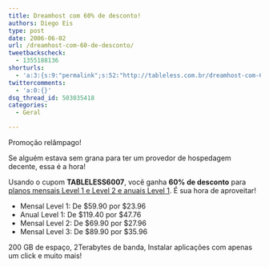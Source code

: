 ```yaml
---
title: Dreamhost com 60% de desconto!
authors: Diego Eis
type: post
date: 2006-06-02
url: /dreamhost-com-60-de-desconto/
tweetbackscheck:
  - 1355188136
shorturls:
  - 'a:3:{s:9:"permalink";s:52:"http://tableless.com.br/dreamhost-com-60-de-desconto";s:7:"tinyurl";s:26:"http://tinyurl.com/3hscumt";s:4:"isgd";s:19:"http://is.gd/srjXrn";}'
twittercomments:
  - 'a:0:{}'
dsq_thread_id: 503035418
categories:
  - Geral

---
```

Promoção relâmpago!
  
Se alguém estava sem grana para ter um provedor de hospedagem decente, essa é a hora!

Usando o cupom **TABLELESS6007**, você ganha **60% de desconto** para [planos mensais Level 1 e Level 2 e anuais Level 1][1]. É sua hora de aproveitar!

  * Mensal Level 1: De $59.90 por $23.96
  * Anual Level 1: De $119.40 por $47.76
  * Mensal Level 2: De $69.90 por $27.96
  * Mensal Level 3: De $89.90 por $35.96

200 GB de espaço, 2Terabytes de banda, Instalar aplicações com apenas um click e muito mais!

 [1]: http://www.dreamhost.com/rewards.cgi?diegoeis/shared/